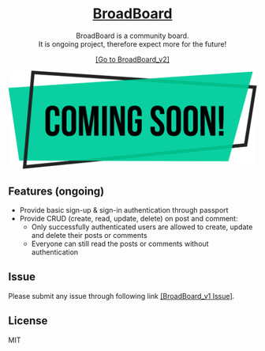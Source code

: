 <div align="center">
    <a href="https://github.com/jeremyoo/Broadboard_v2">
        <h1>BroadBoard</h1>
    </a>

BroadBoard is a community board.<br>
It is ongoing project, therefore expect more for the future!


[[Go to BroadBoard_v2]](https://broadboardv2.herokuapp.com/)


<img src = "./github/commingsoon.png" width ="800" />

</div>


## Features (ongoing)
- Provide basic sign-up & sign-in authentication through passport
- Provide CRUD (create, read, update, delete) on post and comment:
    - Only successfully authenticated users are allowed to create, update and delete their posts or comments
    - Everyone can still read the posts or comments without authentication 
  
    
## Issue
Please submit any issue through following link [[BroadBoard_v1 Issue]](https://github.com/jeremyoo/Broadboard_v1/issues).

## License
MIT
